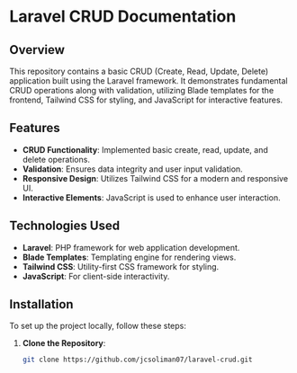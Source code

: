 # Laravel CRUD Documentation

## Overview

This repository contains a basic CRUD (Create, Read, Update, Delete) application built using the Laravel framework. It demonstrates fundamental CRUD operations along with validation, utilizing Blade templates for the frontend, Tailwind CSS for styling, and JavaScript for interactive features.

## Features

- **CRUD Functionality**: Implemented basic create, read, update, and delete operations.
- **Validation**: Ensures data integrity and user input validation.
- **Responsive Design**: Utilizes Tailwind CSS for a modern and responsive UI.
- **Interactive Elements**: JavaScript is used to enhance user interaction.

## Technologies Used

- **Laravel**: PHP framework for web application development.
- **Blade Templates**: Templating engine for rendering views.
- **Tailwind CSS**: Utility-first CSS framework for styling.
- **JavaScript**: For client-side interactivity.

## Installation

To set up the project locally, follow these steps:

1. **Clone the Repository**:
   ```bash
   git clone https://github.com/jcsoliman07/laravel-crud.git
